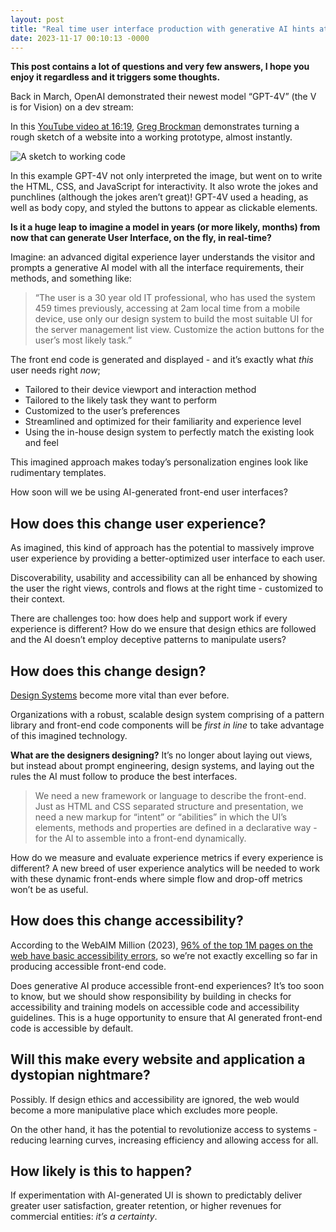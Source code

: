 ```yaml
---
layout: post
title: "Real time user interface production with generative AI hints at radical changes to UX design and accessibility"
date: 2023-11-17 00:10:13 -0000
---
```

**This post contains a lot of questions and very few answers, I hope you enjoy it regardless and it triggers some thoughts.**

Back in March, OpenAI demonstrated their newest model “GPT-4V” (the V is for Vision) on a dev stream: 

In this [YouTube video at 16:19](https://www.youtube.com/live/outcGtbnMuQ?t=979), [Greg Brockman](https://www.linkedin.com/in/thegdb) demonstrates turning a rough sketch of a website into a working prototype, almost instantly. 

![A sketch to working code](https://blog.willgrant.org/images/openai-gpt4v-joke-website-demo.jpg)

In this example GPT-4V not only interpreted the image, but went on to write the HTML, CSS, and JavaScript for interactivity. It also wrote the jokes and punchlines (although the jokes aren’t great)! GPT-4V used a heading, as well as body copy, and styled the buttons to appear as clickable elements. 

**Is it a huge leap to imagine a model in years (or more likely, months) from now that can generate User Interface, on the fly, in real-time?**

Imagine: an advanced digital experience layer understands the visitor and prompts a generative AI model with all the interface requirements, their methods, and something like:

> “The user is a 30 year old IT professional, who has used the system 459 times previously, accessing at 2am local time from a mobile device, use only our design system to build the most suitable UI for the server management list view. Customize the action buttons for the user’s most likely task.”

The front end code is generated and displayed - and it’s exactly what *this* user needs right *now*;

* Tailored to their device viewport and interaction method
* Tailored to the likely task they want to perform
* Customized to the user’s preferences
* Streamlined and optimized for their familiarity and experience level
* Using the in-house design system to perfectly match the existing look and feel

This imagined approach makes today’s personalization engines look like rudimentary templates. 

How soon will we be using AI-generated front-end user interfaces? 

## How does this change user experience?

As imagined, this kind of approach has the potential to massively improve user experience by providing a better-optimized user interface to each user.

Discoverability, usability and accessibility can all be enhanced by showing the user the right views, controls and flows at the right time - customized to their context. 

There are challenges too: how does help and support work if every experience is different? How do we ensure that design ethics are followed and the AI doesn’t employ deceptive patterns to manipulate users?

## How does this change design?

[Design Systems](https://en.wikipedia.org/wiki/Design_system) become more vital than ever before.

Organizations with a robust, scalable design system comprising of a pattern library and front-end code components will be *first in line* to take advantage of this imagined technology. 

**What are the designers designing?** It’s no longer about laying out views, but instead about prompt engineering, design systems, and laying out the rules the AI must follow to produce the best interfaces. 

> We need a new framework or language to describe the front-end. Just as HTML and CSS separated structure and presentation, we need a new markup for “intent” or “abilities” in which the UI’s elements, methods and properties are defined in a declarative way - for the AI to assemble into a front-end dynamically. 

How do we measure and evaluate experience metrics if every experience is different? A new breed of user experience analytics will be needed to work with these dynamic front-ends where simple flow and drop-off metrics won’t be as useful. 

## How does this change accessibility?

According to the WebAIM Million (2023), [96% of the top 1M pages on the web have basic accessibility errors](https://webaim.org/projects/million/#wcag), so we’re not exactly excelling so far in producing accessible front-end code. 

Does generative AI produce accessible front-end experiences? It’s too soon to know, but we should show responsibility by building in checks for accessibility and training models on accessible code and accessibility guidelines. This is a huge opportunity to ensure that AI generated front-end code is accessible by default. 

## Will this make every website and application a dystopian nightmare?

Possibly. If design ethics and accessibility are ignored, the web would become a more manipulative place which excludes more people. 

On the other hand, it has the potential to revolutionize access to systems - reducing learning curves, increasing efficiency and allowing access for all. 

## How likely is this to happen?

If experimentation with AI-generated UI is shown to predictably deliver greater user satisfaction, greater retention, or higher revenues for commercial entities: *it’s a certainty*. 
